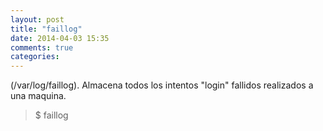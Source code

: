 ```yaml
---
layout: post
title: "faillog"
date: 2014-04-03 15:35
comments: true
categories: 
---
```

(/var/log/faillog). Almacena todos los intentos "login" fallidos realizados a una maquina.

>$ faillog

